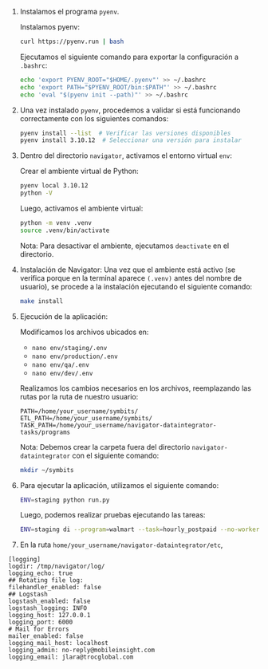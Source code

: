 
1. Instalamos el programa `pyenv`.

   Instalamos pyenv:

   ```bash
   curl https://pyenv.run | bash
   ```

   Ejecutamos el siguiente comando para exportar la configuración a `.bashrc`:

   ```bash
   echo 'export PYENV_ROOT="$HOME/.pyenv"' >> ~/.bashrc
   echo 'export PATH="$PYENV_ROOT/bin:$PATH"' >> ~/.bashrc
   echo 'eval "$(pyenv init --path)"' >> ~/.bashrc
   ```

2. Una vez instalado `pyenv`, procedemos a validar si está funcionando correctamente con los siguientes comandos:

   ```bash
   pyenv install --list  # Verificar las versiones disponibles
   pyenv install 3.10.12  # Seleccionar una versión para instalar
   ```

3. Dentro del directorio `navigator`, activamos el entorno virtual `env`:

   Crear el ambiente virtual de Python:

   ```bash
   pyenv local 3.10.12
   python -V
   ```

   Luego, activamos el ambiente virtual:

   ```bash
   python -m venv .venv
   source .venv/bin/activate
   ```

   Nota: Para desactivar el ambiente, ejecutamos `deactivate` en el directorio.

4. Instalación de Navigator: Una vez que el ambiente está activo (se verifica porque en la terminal aparece `(.venv)` antes del nombre de usuario), se procede a la instalación ejecutando el siguiente comando:

   ```bash
   make install
   ```

5. Ejecución de la aplicación:

   Modificamos los archivos ubicados en:

   - `nano env/staging/.env`
   - `nano env/production/.env`
   - `nano env/qa/.env`
   - `nano env/dev/.env`

   Realizamos los cambios necesarios en los archivos, reemplazando las rutas por la ruta de nuestro usuario:

   ```
   PATH=/home/your_username/symbits/
   ETL_PATH=/home/your_username/symbits/
   TASK_PATH=/home/your_username/navigator-dataintegrator-tasks/programs
   ```

   Nota: Debemos crear la carpeta fuera del directorio `navigator-dataintegrator` con el siguiente comando:

   ```bash
   mkdir ~/symbits
   ```

6. Para ejecutar la aplicación, utilizamos el siguiente comando:

   ```bash
   ENV=staging python run.py
   ```

   Luego, podemos realizar pruebas ejecutando las tareas:

   ```bash
   ENV=staging di --program=walmart --task=hourly_postpaid --no-worker --debug
   ```

7. En la ruta `home/your_username/navigator-dataintegrator/etc`, 

```
[logging]
logdir: /tmp/navigator/log/
logging_echo: true
## Rotating file log:
filehandler_enabled: false
## Logstash
logstash_enabled: false
logstash_logging: INFO
logging_host: 127.0.0.1
logging_port: 6000
# Mail for Errors
mailer_enabled: false
logging_mail_host: localhost
logging_admin: no-reply@mobileinsight.com
logging_email: jlara@trocglobal.com
```